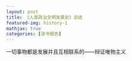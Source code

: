 ```yaml
---
layout: post
title: 《人类政治文明发展史》总结
featured-img: history-1
mathjax: true
categories: [读书报告]
---
```


一切事物都是发展并且互相联系的——辩证唯物主义

<!--more-->
